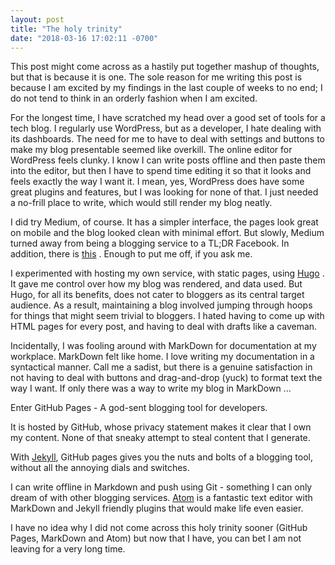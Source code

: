 ```yaml
---
layout: post
title: "The holy trinity"
date: "2018-03-16 17:02:11 -0700"
---
```


This post might come across as a hastily put together mashup of thoughts, but that is because it is one. The sole reason for me writing this post is because I am excited by my findings in the last couple of weeks to no end; I do not tend to think in an orderly fashion when I am excited.

For the longest time, I have scratched my head over a good set of tools for a tech blog. I regularly use WordPress, but as a developer, I hate dealing with its dashboards. The need for me to have to deal with settings and buttons to make my blog presentable seemed like overkill. The online editor for WordPress feels clunky. I know I can write posts offline and then paste them into the editor, but then I have to spend time editing it so that it looks and feels exactly the way I want it. I mean, yes, WordPress does have some great plugins and features, but I was looking for none of that. I just needed a no-frill place to write, which would still render my blog neatly.

I did try Medium, of course. It has a simpler interface, the pages look great on mobile and the blog looked clean with minimal effort. But slowly, Medium turned away from being a blogging service to a TL;DR Facebook. In addition, there is [this](https://medium.com/@joe_wegner/why-i-dont-write-for-medium-c7cc156bc5d9) . Enough to put me off, if you ask me.

I experimented with hosting my own service, with static pages, using [Hugo](https://gohugo.io/) . It gave me control over how my blog was rendered, and data used. But Hugo, for all its benefits, does not cater to bloggers as its central target audience. As a result, maintaining a blog involved jumping through hoops for things that might seem trivial to bloggers. I hated having to come up with HTML pages for every post, and having to deal with drafts like a caveman.

Incidentally, I was fooling around with MarkDown for documentation at my workplace. MarkDown felt like home. I love writing my documentation in a syntactical manner. Call me a sadist, but there is a genuine satisfaction in not having to deal with buttons and drag-and-drop (yuck) to format text the way I want. If only there was a way to write my blog in MarkDown ...

Enter GitHub Pages - A god-sent blogging tool for developers.

It is hosted by GitHub, whose privacy statement makes it clear that I own my content. None of that sneaky attempt to steal content that I generate.

With [Jekyll](https://help.github.com/articles/using-jekyll-as-a-static-site-generator-with-github-pages/), GitHub pages gives you the nuts and bolts of a blogging tool, without all the annoying dials and switches.

I can write offline in Markdown and push using Git - something I can only dream of with other blogging services. [Atom](https://atom.io/) is a fantastic text editor with MarkDown and Jekyll friendly plugins that would make life even easier.

I have no idea why I did not come across this holy trinity sooner (GitHub Pages, MarkDown and Atom) but now that I have, you can bet I am not leaving for a very long time.
